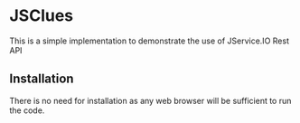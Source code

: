# JSClues
This is a simple implementation to demonstrate the use of JService.IO Rest API

## Installation
There is no need for installation as any web browser will be sufficient to run the code. 
